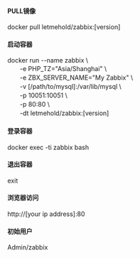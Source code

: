 #### PULL镜像
docker pull letmehold/zabbix:[version]
#### 启动容器
docker run --name zabbix \\  
　　-e PHP_TZ="Asia/Shanghai" \\  
　　-e ZBX_SERVER_NAME="My Zabbix" \\  
　　-v [/path/to/mysql]:/var/lib/mysql \\  
　　-p 10051:10051 \\  
　　-p 80:80 \\  
　　-dt letmehold/zabbix:[version]
#### 登录容器
docker exec -ti zabbix bash
#### 退出容器
exit
#### 浏览器访问
http://[your ip address]:80
#### 初始用户
Admin/zabbix
